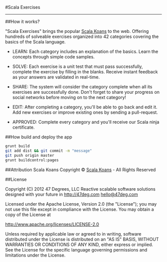 #Scala Exercises

------------------------

##How it works?

"Scala Exercises" brings the popular [Scala Koans](http://www.scalakoans.org/) to the web. Offering hundreds of solveable exercises organized into 42 categories covering the basics of the Scala language.


- LEARN: Each category includes an explanation of the basics. Learn the concepts through simple code samples.

- SOLVE: Each exercise is a unit test that must pass successfully, complete the exercise by filling in the blanks. Receive instant feedback as your answers are validated in real-time.

- SHARE: The system will consider the category complete when all its exercises are successfully done. Don't forget to share your progress on social networks before moving on to the next category!

- EDIT: After completing a category, you'll be able to go back and edit it. Add new exercises or improve existing ones by sending a pull-request.

- APPROVED: Complete every category and you'll receive our Scala ninja certificate.


##How build and deploy the app

```bash
grunt build
git add dist && git commit -m "message"
git push origin master
grunt buildcontrol:pages
```

##Attribution
Scala Koans Copyright © [Scala Koans](http://scalakoans.org) - All Rights Reserved

##License

Copyright (C) 2012 47 Degrees, LLC
Reactive scalable software solutions designed with your future in
http://47deg.com
hello@47deg.com

Licensed under the Apache License, Version 2.0 (the "License");
you may not use this file except in compliance with the License.
You may obtain a copy of the License at

http://www.apache.org/licenses/LICENSE-2.0

Unless required by applicable law or agreed to in writing, software
distributed under the License is distributed on an "AS IS" BASIS,
WITHOUT WARRANTIES OR CONDITIONS OF ANY KIND, either express or implied.
See the License for the specific language governing permissions and
limitations under the License.
